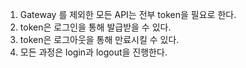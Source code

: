 1. Gateway 를 제외한 모든 API는 전부 token을 필요로 한다.
2. token은 로그인을 통해 발급받을 수 있다.
3. token은 로그아웃을 통해 만료시킬 수 있다.
4. 모든 과정은 login과 logout을 진행한다.